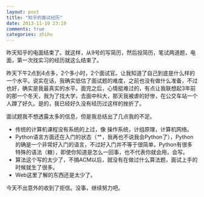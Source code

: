 ```yaml
---
layout: post
title: "知乎的面试经历"
date: 2013-11-19 23:19
comments: true
categories: zhihu
---
```

昨天知乎的电面结束了。就这样，从9号的写简历，然后投简历，笔试两道题，电面，第一次找实习的经历就这么结束了。
  
昨天下午2点到4点多，2个多小时，2个面试官。让我知道了自己到底是什么样的一个水平。说实在话，我确实低估了面试题的难度，之前也没有做什么准备，不过也好，确实是我最真实的水平。面完之后，心情挺难过的，有点让我联想起3年前的那一个冬天，我为了找大学，去面中科大，那天我被虐的好惨，在公交车站一个人蹲了好久。是的，我已经好久没有经历过这样的挫折了。  

面试题我不想透露太多的信息，但是我总结出了几点我的不足。

* 传统的计算机课程没有系统的上过，像 操作系统，计组原理，计算机网络。
* Python语言方面还在入门的状态（艹，我再也不说我会Python了），Python的确是一个非常好入门的语言，不过好入门并不等于很简单，Python有很多特殊的语法（糖），即使你知道是怎么一回事，也不代表你就会用，会写。
* 算法这个写的太少了，不搞ACM以后，就没有在做过什么算法题，面试上手的时候就生了很多。
* Web这里了解的东西还是太少了。

今天不出意外的收到了拒信。没事，继续努力吧。
